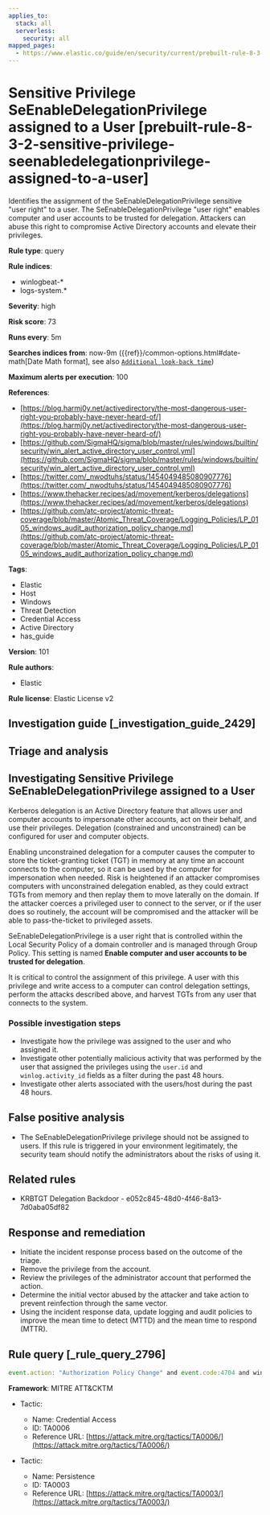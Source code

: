 ```yaml
---
applies_to:
  stack: all
  serverless:
    security: all
mapped_pages:
  - https://www.elastic.co/guide/en/security/current/prebuilt-rule-8-3-2-sensitive-privilege-seenabledelegationprivilege-assigned-to-a-user.html
---
```


# Sensitive Privilege SeEnableDelegationPrivilege assigned to a User [prebuilt-rule-8-3-2-sensitive-privilege-seenabledelegationprivilege-assigned-to-a-user]

Identifies the assignment of the SeEnableDelegationPrivilege sensitive "user right" to a user. The SeEnableDelegationPrivilege "user right" enables computer and user accounts to be trusted for delegation. Attackers can abuse this right to compromise Active Directory accounts and elevate their privileges.

**Rule type**: query

**Rule indices**:

* winlogbeat-*
* logs-system.*

**Severity**: high

**Risk score**: 73

**Runs every**: 5m

**Searches indices from**: now-9m ({{ref}}/common-options.html#date-math[Date Math format], see also [`Additional look-back time`](docs-content://solutions/security/detect-and-alert/create-detection-rule.md#rule-schedule))

**Maximum alerts per execution**: 100

**References**:

* [https://blog.harmj0y.net/activedirectory/the-most-dangerous-user-right-you-probably-have-never-heard-of/](https://blog.harmj0y.net/activedirectory/the-most-dangerous-user-right-you-probably-have-never-heard-of/)
* [https://github.com/SigmaHQ/sigma/blob/master/rules/windows/builtin/security/win_alert_active_directory_user_control.yml](https://github.com/SigmaHQ/sigma/blob/master/rules/windows/builtin/security/win_alert_active_directory_user_control.yml)
* [https://twitter.com/_nwodtuhs/status/1454049485080907776](https://twitter.com/_nwodtuhs/status/1454049485080907776)
* [https://www.thehacker.recipes/ad/movement/kerberos/delegations](https://www.thehacker.recipes/ad/movement/kerberos/delegations)
* [https://github.com/atc-project/atomic-threat-coverage/blob/master/Atomic_Threat_Coverage/Logging_Policies/LP_0105_windows_audit_authorization_policy_change.md](https://github.com/atc-project/atomic-threat-coverage/blob/master/Atomic_Threat_Coverage/Logging_Policies/LP_0105_windows_audit_authorization_policy_change.md)

**Tags**:

* Elastic
* Host
* Windows
* Threat Detection
* Credential Access
* Active Directory
* has_guide

**Version**: 101

**Rule authors**:

* Elastic

**Rule license**: Elastic License v2

## Investigation guide [_investigation_guide_2429]

## Triage and analysis

## Investigating Sensitive Privilege SeEnableDelegationPrivilege assigned to a User

Kerberos delegation is an Active Directory feature that allows user and computer accounts to impersonate other accounts,
act on their behalf, and use their privileges. Delegation (constrained and unconstrained) can be configured
for user and computer objects.

Enabling unconstrained delegation for a computer causes the computer to store the ticket-granting ticket
(TGT) in memory at any time an account connects to the computer, so it can be used by the computer for impersonation
when needed. Risk is heightened if an attacker compromises computers with unconstrained delegation enabled, as they
could extract TGTs from memory and then replay them to move laterally on the domain. If the attacker coerces a privileged
user to connect to the server, or if the user does so routinely, the account will be compromised and the attacker will
be able to pass-the-ticket to privileged assets.

SeEnableDelegationPrivilege is a user right that is controlled within the Local Security Policy of a domain controller
and is managed through Group Policy. This setting is named **Enable computer and user accounts to be trusted for
delegation**.

It is critical to control the assignment of this privilege. A user with this privilege and write access to a computer
can control delegation settings, perform the attacks described above, and harvest TGTs from any user that connects to
the system.

### Possible investigation steps

- Investigate how the privilege was assigned to the user and who assigned it.
- Investigate other potentially malicious activity that was performed by the user that assigned the privileges using the
`user.id` and `winlog.activity_id` fields as a filter during the past 48 hours.
- Investigate other alerts associated with the users/host during the past 48 hours.

## False positive analysis

- The SeEnableDelegationPrivilege privilege should not be assigned to users. If this rule is triggered in your
environment legitimately, the security team should notify the administrators about the risks of using it.

## Related rules

- KRBTGT Delegation Backdoor - e052c845-48d0-4f46-8a13-7d0aba05df82

## Response and remediation

- Initiate the incident response process based on the outcome of the triage.
- Remove the privilege from the account.
- Review the privileges of the administrator account that performed the action.
- Determine the initial vector abused by the attacker and take action to prevent reinfection through the same vector.
- Using the incident response data, update logging and audit policies to improve the mean time to detect (MTTD) and the
mean time to respond (MTTR).

## Rule query [_rule_query_2796]

```js
event.action: "Authorization Policy Change" and event.code:4704 and winlog.event_data.PrivilegeList:"SeEnableDelegationPrivilege"
```

**Framework**: MITRE ATT&CKTM

* Tactic:

    * Name: Credential Access
    * ID: TA0006
    * Reference URL: [https://attack.mitre.org/tactics/TA0006/](https://attack.mitre.org/tactics/TA0006/)

* Tactic:

    * Name: Persistence
    * ID: TA0003
    * Reference URL: [https://attack.mitre.org/tactics/TA0003/](https://attack.mitre.org/tactics/TA0003/)



